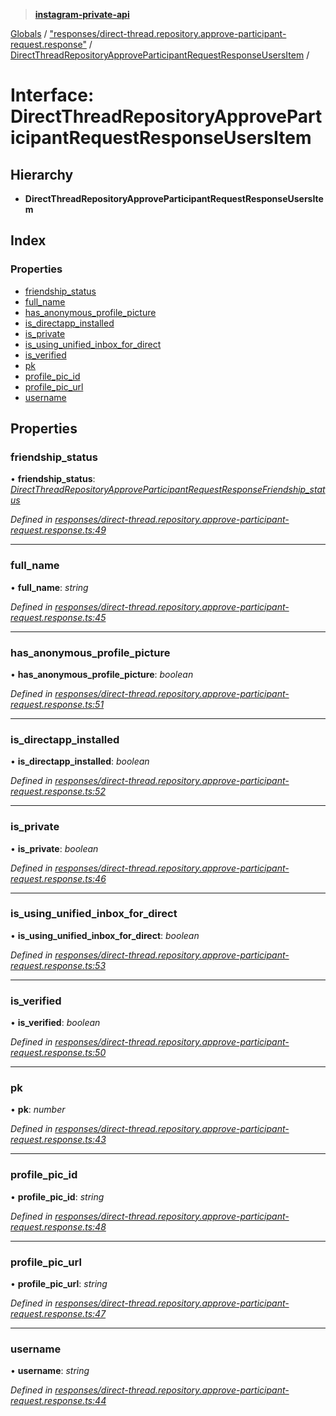 > **[instagram-private-api](../README.md)**

[Globals](../globals.md) / ["responses/direct-thread.repository.approve-participant-request.response"](../modules/_responses_direct_thread_repository_approve_participant_request_response_.md) / [DirectThreadRepositoryApproveParticipantRequestResponseUsersItem](_responses_direct_thread_repository_approve_participant_request_response_.directthreadrepositoryapproveparticipantrequestresponseusersitem.md) /

# Interface: DirectThreadRepositoryApproveParticipantRequestResponseUsersItem

## Hierarchy

* **DirectThreadRepositoryApproveParticipantRequestResponseUsersItem**

## Index

### Properties

* [friendship_status](_responses_direct_thread_repository_approve_participant_request_response_.directthreadrepositoryapproveparticipantrequestresponseusersitem.md#friendship_status)
* [full_name](_responses_direct_thread_repository_approve_participant_request_response_.directthreadrepositoryapproveparticipantrequestresponseusersitem.md#full_name)
* [has_anonymous_profile_picture](_responses_direct_thread_repository_approve_participant_request_response_.directthreadrepositoryapproveparticipantrequestresponseusersitem.md#has_anonymous_profile_picture)
* [is_directapp_installed](_responses_direct_thread_repository_approve_participant_request_response_.directthreadrepositoryapproveparticipantrequestresponseusersitem.md#is_directapp_installed)
* [is_private](_responses_direct_thread_repository_approve_participant_request_response_.directthreadrepositoryapproveparticipantrequestresponseusersitem.md#is_private)
* [is_using_unified_inbox_for_direct](_responses_direct_thread_repository_approve_participant_request_response_.directthreadrepositoryapproveparticipantrequestresponseusersitem.md#is_using_unified_inbox_for_direct)
* [is_verified](_responses_direct_thread_repository_approve_participant_request_response_.directthreadrepositoryapproveparticipantrequestresponseusersitem.md#is_verified)
* [pk](_responses_direct_thread_repository_approve_participant_request_response_.directthreadrepositoryapproveparticipantrequestresponseusersitem.md#pk)
* [profile_pic_id](_responses_direct_thread_repository_approve_participant_request_response_.directthreadrepositoryapproveparticipantrequestresponseusersitem.md#profile_pic_id)
* [profile_pic_url](_responses_direct_thread_repository_approve_participant_request_response_.directthreadrepositoryapproveparticipantrequestresponseusersitem.md#profile_pic_url)
* [username](_responses_direct_thread_repository_approve_participant_request_response_.directthreadrepositoryapproveparticipantrequestresponseusersitem.md#username)

## Properties

###  friendship_status

• **friendship_status**: *[DirectThreadRepositoryApproveParticipantRequestResponseFriendship_status](_responses_direct_thread_repository_approve_participant_request_response_.directthreadrepositoryapproveparticipantrequestresponsefriendship_status.md)*

*Defined in [responses/direct-thread.repository.approve-participant-request.response.ts:49](https://github.com/Nerixyz/instagram-private-api/blob/e5037ee/src/responses/direct-thread.repository.approve-participant-request.response.ts#L49)*

___

###  full_name

• **full_name**: *string*

*Defined in [responses/direct-thread.repository.approve-participant-request.response.ts:45](https://github.com/Nerixyz/instagram-private-api/blob/e5037ee/src/responses/direct-thread.repository.approve-participant-request.response.ts#L45)*

___

###  has_anonymous_profile_picture

• **has_anonymous_profile_picture**: *boolean*

*Defined in [responses/direct-thread.repository.approve-participant-request.response.ts:51](https://github.com/Nerixyz/instagram-private-api/blob/e5037ee/src/responses/direct-thread.repository.approve-participant-request.response.ts#L51)*

___

###  is_directapp_installed

• **is_directapp_installed**: *boolean*

*Defined in [responses/direct-thread.repository.approve-participant-request.response.ts:52](https://github.com/Nerixyz/instagram-private-api/blob/e5037ee/src/responses/direct-thread.repository.approve-participant-request.response.ts#L52)*

___

###  is_private

• **is_private**: *boolean*

*Defined in [responses/direct-thread.repository.approve-participant-request.response.ts:46](https://github.com/Nerixyz/instagram-private-api/blob/e5037ee/src/responses/direct-thread.repository.approve-participant-request.response.ts#L46)*

___

###  is_using_unified_inbox_for_direct

• **is_using_unified_inbox_for_direct**: *boolean*

*Defined in [responses/direct-thread.repository.approve-participant-request.response.ts:53](https://github.com/Nerixyz/instagram-private-api/blob/e5037ee/src/responses/direct-thread.repository.approve-participant-request.response.ts#L53)*

___

###  is_verified

• **is_verified**: *boolean*

*Defined in [responses/direct-thread.repository.approve-participant-request.response.ts:50](https://github.com/Nerixyz/instagram-private-api/blob/e5037ee/src/responses/direct-thread.repository.approve-participant-request.response.ts#L50)*

___

###  pk

• **pk**: *number*

*Defined in [responses/direct-thread.repository.approve-participant-request.response.ts:43](https://github.com/Nerixyz/instagram-private-api/blob/e5037ee/src/responses/direct-thread.repository.approve-participant-request.response.ts#L43)*

___

###  profile_pic_id

• **profile_pic_id**: *string*

*Defined in [responses/direct-thread.repository.approve-participant-request.response.ts:48](https://github.com/Nerixyz/instagram-private-api/blob/e5037ee/src/responses/direct-thread.repository.approve-participant-request.response.ts#L48)*

___

###  profile_pic_url

• **profile_pic_url**: *string*

*Defined in [responses/direct-thread.repository.approve-participant-request.response.ts:47](https://github.com/Nerixyz/instagram-private-api/blob/e5037ee/src/responses/direct-thread.repository.approve-participant-request.response.ts#L47)*

___

###  username

• **username**: *string*

*Defined in [responses/direct-thread.repository.approve-participant-request.response.ts:44](https://github.com/Nerixyz/instagram-private-api/blob/e5037ee/src/responses/direct-thread.repository.approve-participant-request.response.ts#L44)*